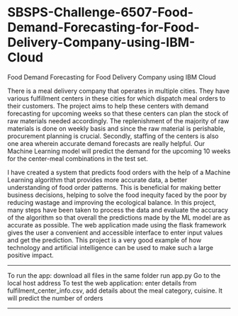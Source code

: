 # SBSPS-Challenge-6507-Food-Demand-Forecasting-for-Food-Delivery-Company-using-IBM-Cloud
Food Demand Forecasting for Food Delivery Company using IBM Cloud

There is a meal delivery company that operates in multiple cities. They have various fulfillment centers in these cities for which dispatch meal orders to their customers. The project aims to help these centers with demand forecasting for upcoming weeks so that these centers can plan the stock of raw materials needed accordingly.
The replenishment of the majority of raw materials is done on weekly basis and since the raw material is perishable, procurement planning is crucial. Secondly, staffing of the centers is also one area wherein accurate demand forecasts are really helpful. Our Machine Learning model will predict the demand for the upcoming 10 weeks for the center-meal combinations in the test set.

I have created a system that predicts food orders with the help of a Machine Learning algorithm that provides more accurate data, a better understanding of food order patterns.
This is beneficial for making better business decisions, helping to solve the food inequity faced by the poor by reducing wastage and improving the ecological balance.
In this project, many steps have been taken to process the data and evaluate the accuracy of the algorithm so that overall the predictions made by the ML model are as accurate as
possible.
The web application made using the flask framework gives the user a convenient and accessible interface to enter input values and get the prediction.
This project is a very good example of how technology and artificial intelligence can be used to make such a large positive impact.

***********************************************************************************************************************************************************************
To run the app: download all files in the same folder
run app.py
Go to the local host address
To test the web application: enter details from fulfilment_center_info.csv, add details about the meal category, cuisine. It will predict the number of orders

************************************************************************************************************************************************************************
